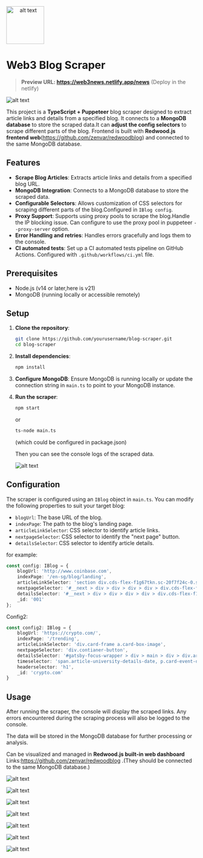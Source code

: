 <img src="https://github.com/zenvar/puppeteer/blob/main/pics/a-3d-clean-minimalism-design-logo-of-the-eye-of-pr-QtEwgdKATTeM6ckh8hw-SA-MW24cNULRGi27_o9mGYvrg-removebg-preview.png?raw=true" alt="alt text" style="width: 100px; height: 100px; text-align: center;"> 

# Web3 Blog Scraper

>**Preview URL: https://web3news.netlify.app/news**
(Deploy in the netlify)

![alt text](/pics/image.png)

This project is a **TypeScript + Puppeteer** blog scraper designed to extract article links and details from a specified blog. It connects to a **MongoDB database** to store the scraped data.It can **adjust the config selectors** to scrape different parts of the blog. Frontend is built with **Redwood.js frentend web**(https://github.com/zenvar/redwoodblog) and connected to the same MongoDB database.


## Features

- **Scrape Blog Articles**: Extracts article links and details from a specified blog URL.
- **MongoDB Integration**: Connects to a MongoDB database to store the scraped data.
- **Configurable Selectors**: Allows customization of CSS selectors for scraping different parts of the blog.Configured in `IBlog config`.
- **Proxy Support**: Supports using proxy pools to scrape the blog.Handle the IP blocking issue. Can configure to use the proxy pool in puppeteer `--proxy-server` option.
- **Error Handling and retries**: Handles errors gracefully and logs them to the console.
- **CI automated tests**: Set up a CI automated tests pipeline on GitHub Actions. Configured with `.github/workflows/ci.yml` file.

## Prerequisites

- Node.js (v14 or later,here is v21)
- MongoDB (running locally or accessible remotely)

## Setup

1. **Clone the repository**:
   ```bash
   git clone https://github.com/yourusername/blog-scraper.git
   cd blog-scraper
   ```

2. **Install dependencies**:
   ```bash
   npm install
   ```

3. **Configure MongoDB**:
   Ensure MongoDB is running locally or update the connection string in `main.ts` to point to your MongoDB instance.

4. **Run the scraper**:
   ```bash
   npm start
   ```
   or
   ```bash
   ts-node main.ts
   ```
   (which could be configured in package.json)

   Then you can see the console logs of the scraped data.
 
     ![alt text](/pics/aa93e5fa0a5cab4df14e439b1a335f9.png)

## Configuration

The scraper is configured using an `IBlog` object in `main.ts`. You can modify the following properties to suit your target blog:

- `blogUrl`: The base URL of the blog.
- `indexPage`: The path to the blog's landing page.
- `articleLinkSelector`: CSS selector to identify article links.
- `nextpageSelector`: CSS selector to identify the "next page" button.
- `detailsSelector`: CSS selector to identify article details.

for example:
```typescript
const config: IBlog = {
    blogUrl: 'http://www.coinbase.com',
    indexPage: '/en-sg/blog/landing',
    articleLinkSelector: 'section div.cds-flex-f1g67tkn.sc-20f7f24c-0.sc-3dcf3304-1.dxlxFg.dZjcVO a',
    nextpageSelector: '#__next > div > div > div > div > div.cds-flex-f1g67tkn.sc-20f7f24c-0.jxwgNN > div > div > div > div > button',
    detailsSelector: '#__next > div > div > div > div > div.cds-flex-f1g67tkn.sc-20f7f24c-0.jxwgNN > div > div > div.cds-flex-f1g67tkn.sc-20f7f24c-0.jqnGZy > section',
    _id: '001'
};
```

Config2:

```typescript
const config2: IBlog = {
    blogUrl: 'https://crypto.com/',
    indexPage: '/trending',
    articleLinkSelector: 'div.card-frame a.card-box-image',
    nextpageSelector: 'div.contianer-button',
    detailsSelector: '#gatsby-focus-wrapper > div > main > div > div.article-container > div.article-box',
    timeselector: 'span.article-university-details-date, p.card-event-detail-date',
    headerselector: 'h1',
    _id: 'crypto.com'
}
```

## Usage

After running the scraper, the console will display the scraped links. Any errors encountered during the scraping process will also be logged to the console.

The data will be stored in the MongoDB database for further processing or analysis.

Can be visualized and managed in **Redwood.js built-in web dashboard**
Links:https://github.com/zenvar/redwoodblog
.(They should be connected to the same MongoDB database.)

![alt text](/pics/image-1.png)

![alt text](/pics/image-2.png)

![alt text](/pics/image-3.png)

![alt text](/pics/image-4.png)

![alt text](/pics/image-5.png)

![alt text](/pics/image-6.png)

![alt text](/pics/image-7.png)
